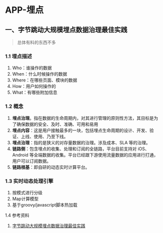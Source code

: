 # APP-埋点

## 一、字节跳动大规模埋点数据治理最佳实践

> 总体有料的东西不多

### 1.1 埋点描述

1. Who：谁操作的数据
2. When：什么时候操作的数据
3. Where：在哪些页面、模块的数据
4. How：用户如何操作的
5. What：有哪些附加信息

### 1.2 概念

1. **埋点治理**。指在数据的生命周期内，对其进行管理的原则性方法，其目标是为了确保数据的安全、及时、准确、可用和易用
2. **埋点内容**：这是用户接触最多的一块，包括埋点生命周期的设计、开发、验证、上线、使用、乃至下线。
3. **埋点治理**：指的是狭义的对存量数据的治理。涉及成本、SLA 等的治理。
4. **链路侧**：包含埋点的收集、处理和订阅的全链路，平台目前支持对 iOS、Android 等全端数据的收集。平台已经跟下游使用流量数据的应用进行打通，用户可以订阅数据。
5. **链路根基**：即自研的动态实时计算平台。

### 1.3 实时动态处理引擎

1. 按模式进行分级
2. Map计算模型
3. 基于groovy/javascript脚本热加载

1.4 参考资料

1. [字节跳动大规模埋点数据治理最佳实践](https://mp.weixin.qq.com/s/TXq333oqraKAqfSXXMrHMQ)

